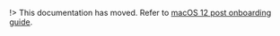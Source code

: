!> This documentation has moved. Refer to [macOS 12 post onboarding guide](/post-onboarding-instructions/macos).